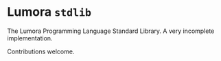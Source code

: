# Lumora `stdlib`

The Lumora Programming Language Standard Library. A very incomplete implementation.

Contributions welcome.
